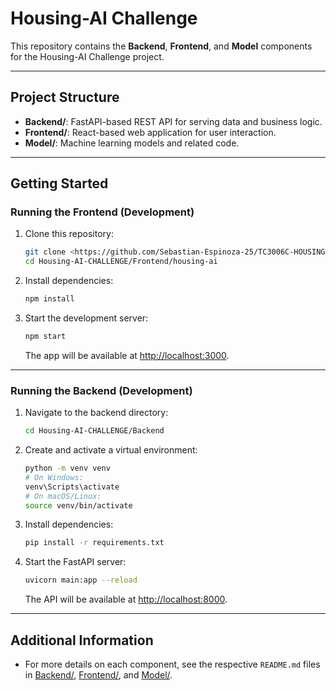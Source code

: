 # Housing-AI Challenge

This repository contains the **Backend**, **Frontend**, and **Model** components for the Housing-AI Challenge project.

---

## Project Structure

- **Backend/**: FastAPI-based REST API for serving data and business logic.
- **Frontend/**: React-based web application for user interaction.
- **Model/**: Machine learning models and related code.

---

## Getting Started

### Running the Frontend (Development)

1. Clone this repository:
   ```bash
   git clone <https://github.com/Sebastian-Espinoza-25/TC3006C-HOUSING-AI-CHALLENGE.git>
   cd Housing-AI-CHALLENGE/Frontend/housing-ai
   ```
2. Install dependencies:
   ```bash
   npm install
   ```
3. Start the development server:
   ```bash
   npm start
   ```
   The app will be available at [http://localhost:3000](http://localhost:3000).

---

### Running the Backend (Development)

1. Navigate to the backend directory:
   ```bash
   cd Housing-AI-CHALLENGE/Backend
   ```
2. Create and activate a virtual environment:
   ```bash
   python -m venv venv
   # On Windows:
   venv\Scripts\activate
   # On macOS/Linux:
   source venv/bin/activate
   ```
3. Install dependencies:
   ```bash
   pip install -r requirements.txt
   ```
4. Start the FastAPI server:
   ```bash
   uvicorn main:app --reload
   ```
   The API will be available at [http://localhost:8000](http://localhost:8000).

---

## Additional Information

- For more details on each component, see the respective `README.md` files in [Backend/](Backend/README.md), [Frontend/](Frontend/README.md), and [Model/](Model/README.md).
